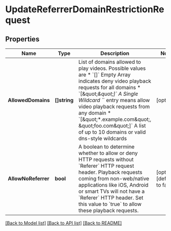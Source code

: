 # UpdateReferrerDomainRestrictionRequest

## Properties
Name | Type | Description | Notes
------------ | ------------- | ------------- | -------------
**AllowedDomains** | **[]string** | List of domains allowed to play videos. Possible values are   * &#x60;[]&#x60; Empty Array indicates deny video playback requests for all domains   * &#x60;[\&quot;*\&quot;]&#x60; A Single Wildcard &#x60;*&#x60; entry means allow video playback requests from any domain   *  &#x60;[\&quot;*.example.com\&quot;, \&quot;foo.com\&quot;]&#x60; A list of up to 10 domains or valid dns-style wildcards  | [optional] 
**AllowNoReferrer** | **bool** | A boolean to determine whether to allow or deny HTTP requests without &#x60;Referer&#x60; HTTP request header. Playback requests coming from non-web/native applications like iOS, Android or smart TVs will not have a &#x60;Referer&#x60; HTTP header. Set this value to &#x60;true&#x60; to allow these playback requests. | [optional] [default to false]

[[Back to Model list]](../README.md#documentation-for-models) [[Back to API list]](../README.md#documentation-for-api-endpoints) [[Back to README]](../README.md)


